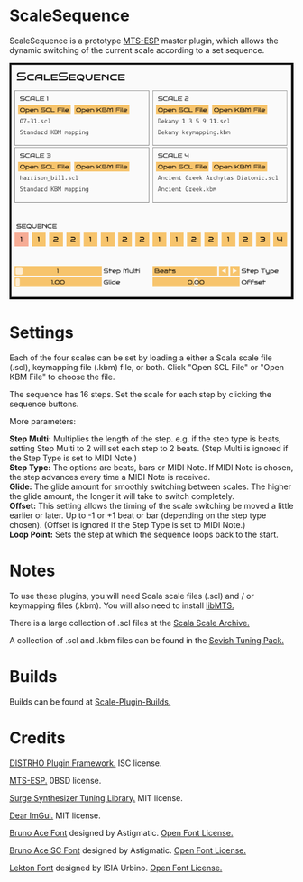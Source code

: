 # ScaleSequence

ScaleSequence is a prototype [MTS-ESP](https://github.com/ODDSound/MTS-ESP) master plugin, which allows the dynamic switching of the current scale according to a set sequence.

![ScaleSequence](https://raw.githubusercontent.com/eventual-recluse/ScaleSequence/main/plugins/ScaleSequence/ScaleSequence_screenshot.png "ScaleSequence")<br/>

# Settings

Each of the four scales can be set by loading a either a Scala scale file (.scl), keymapping file (.kbm) file, or both. Click "Open SCL File" or "Open KBM File" to choose the file.

The sequence has 16 steps. Set the scale for each step by clicking the sequence buttons.

More parameters:

**Step Multi:** Multiplies the length of the step. e.g. if the step type is beats, setting Step Multi to 2 will set each step to 2 beats. (Step Multi is ignored if the Step Type is set to MIDI Note.)<br>
**Step Type:** The options are beats, bars or MIDI Note. If MIDI Note is chosen, the step advances every time a MIDI Note is received.<br>
**Glide:** The glide amount for smoothly switching between scales. The higher the glide amount, the longer it will take to switch completely.<br>
**Offset:** This setting allows the timing of the scale switching be moved a little earlier or later. Up to -1 or +1 beat or bar (depending on the step type chosen). (Offset is ignored if the Step Type is set to MIDI Note.)<br>
**Loop Point:** Sets the step at which the sequence loops back to the start.

# Notes

To use these plugins, you will need Scala scale files (.scl) and / or keymapping files (.kbm). You will also need to install [libMTS.](https://github.com/ODDSound/MTS-ESP)

There is a large collection of .scl files at the [Scala Scale Archive.](https://huygens-fokker.org/microtonality/scales.html)

A collection of .scl and .kbm files can be found in the [Sevish Tuning Pack.](https://sevish.com/music-resources/#tuning-files)

# Builds
Builds can be found at [Scale-Plugin-Builds.](https://github.com/eventual-recluse/Scale-Plugin-Builds)

# Credits
[DISTRHO Plugin Framework.](https://github.com/DISTRHO/DPF) ISC license.

[MTS-ESP.](https://github.com/ODDSound/MTS-ESP) 0BSD license.

[Surge Synthesizer Tuning Library.](https://github.com/surge-synthesizer/tuning-library) MIT license.

[Dear ImGui.](https://github.com/ocornut/imgui) MIT license.

[Bruno Ace Font](https://fonts.google.com/specimen/Bruno+Ace) designed by Astigmatic. [Open Font License.](https://scripts.sil.org/cms/scripts/page.php?site_id=nrsi&id=OFL)

[Bruno Ace SC Font](https://fonts.google.com/specimen/Bruno+Ace+SC) designed by Astigmatic. [Open Font License.](https://scripts.sil.org/cms/scripts/page.php?site_id=nrsi&id=OFL)

[Lekton Font](https://fonts.google.com/specimen/Lekton) designed by ISIA Urbino. [Open Font License.](https://scripts.sil.org/cms/scripts/page.php?site_id=nrsi&id=OFL)
